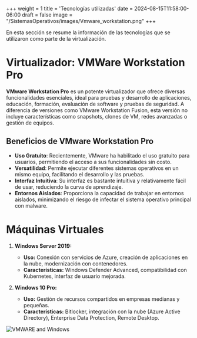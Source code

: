 +++
weight = 1
title = 'Tecnologías utilizadas'
date = 2024-08-15T11:58:00-06:00
draft = false
image = "/SistemasOperativos/images/Vmware_workstation.png"
+++

En esta sección se resume la información de las tecnologías que se utilizaron como parte de la virtualización.

# Virtualizador: VMWare Workstation Pro
**VMware Workstation Pro** es un potente virtualizador que ofrece diversas funcionalidades esenciales, ideal para pruebas y desarrollo de aplicaciones, educación, formación, evaluación de software y pruebas de seguridad. A diferencia de versiones como VMware Workstation Fusion, esta versión no incluye características como snapshots, clones de VM, redes avanzadas o gestión de equipos.

## Beneficios de VMware Workstation Pro

- **Uso Gratuito**: Recientemente, VMware ha habilitado el uso gratuito para usuarios, permitiendo el acceso a sus funcionalidades sin costo.
- **Versatilidad**: Permite ejecutar diferentes sistemas operativos en un mismo equipo, facilitando el desarrollo y las pruebas.
- **Interfaz Intuitiva**: Su interfaz es bastante intuitiva y relativamente fácil de usar, reduciendo la curva de aprendizaje.
- **Entornos Aislados**: Proporciona la capacidad de trabajar en entornos aislados, minimizando el riesgo de infectar el sistema operativo principal con malware.

# Máquinas Virtuales

1. **Windows Server 2019:**
   - **Uso:** Conexión con servicios de Azure, creación de aplicaciones en la nube, modernización con contenedores.
   - **Características:** Windows Defender Advanced, compatibilidad con Kubernetes, interfaz de usuario mejorada.

2. **Windows 10 Pro:**
   - **Uso:** Gestión de recursos compartidos en empresas medianas y pequeñas.
   - **Características:** Bitlocker, integración con la nube (Azure Active Directory), Enterprise Data Protection, Remote Desktop.


![VMWARE and Windows](/SistemasOperativos/images/vmware_windows.png)